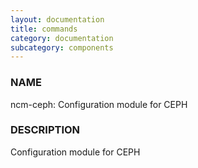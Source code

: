 ```yaml
---
layout: documentation
title: commands
category: documentation
subcategory: components
---
```

### NAME

ncm-ceph: Configuration module for CEPH

### DESCRIPTION

Configuration module for CEPH


